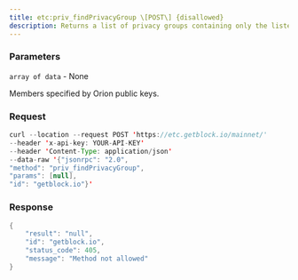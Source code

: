 ```yaml
---
title: etc:priv_findPrivacyGroup \[POST\] {disallowed}
description: Returns a list of privacy groups containing only the listed members. Forexample, if the listed members are A and B, a privacy group containingA, B, and C is not returned.
---
```


### Parameters


`array of data` - None

Members specified by Orion public keys.

### Request

``` java
curl --location --request POST 'https://etc.getblock.io/mainnet/' 
--header 'x-api-key: YOUR-API-KEY' 
--header 'Content-Type: application/json' 
--data-raw '{"jsonrpc": "2.0",
"method": "priv_findPrivacyGroup",
"params": [null],
"id": "getblock.io"}'
```

###  Response

``` java
{
    "result": "null",
    "id": "getblock.io",
    "status_code": 405,
    "message": "Method not allowed"
}
```

